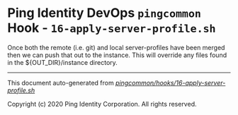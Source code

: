 
# Ping Identity DevOps `pingcommon` Hook - `16-apply-server-profile.sh`
Once both the remote (i.e. git) and local server-profiles have been merged
then we can push that out to the instance.  This will override any files found
in the ${OUT_DIR}/instance directory.

---
This document auto-generated from _[pingcommon/hooks/16-apply-server-profile.sh](https://github.com/pingidentity/pingidentity-docker-builds/blob/master/pingcommon/hooks/16-apply-server-profile.sh)_

Copyright (c)  2020 Ping Identity Corporation. All rights reserved.
